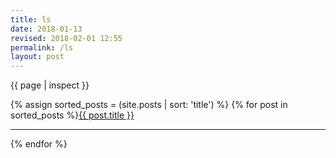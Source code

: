 ```yaml
---
title: ls
date: 2018-01-13
revised: 2018-02-01 12:55 
permalink: /ls
layout: post
---
```


{{ page | inspect }}

{% assign sorted_posts = (site.posts | sort: 'title') %}
{% for post in sorted_posts %}<a href="{{ post.url }}">{{ post.title }}</a><br/>

- - -

{% endfor %}
